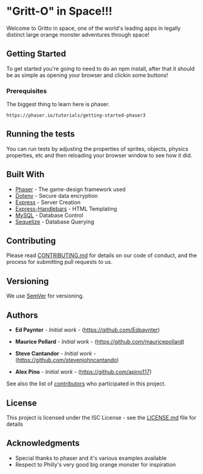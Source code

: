 # "Gritt-O" in Space!!!

Welcome to Gritto in space, one of the world's leading apps in legally distinct large orange monster adventures through space!

## Getting Started

To get started you're going to need to do an npm install, after that it should be as simple as opening your browser and clickin some buttons!

### Prerequisites

The biggest thing to learn here is phaser. 


```https://phaser.io/tutorials/getting-started-phaser3```



## Running the tests

You can run tests by adjusting the properties of sprites, objects, physics properties, etc and then reloading your browser window to see how it did. 


## Built With

* [Phaser](https://www.npmjs.com/package/phaser) - The game-design framework used
* [Dotenv](https://www.npmjs.com/package/dotenv) - Secure data encryption
* [Express](https://www.npmjs.com/package/express) - Server Creation
* [Express-Handlebars](https://www.npmjs.com/package/express-handlebars) - HTML Templating
* [MySQL](https://www.npmjs.com/package/mysql) - Database Control
* [Sequelize](https://www.npmjs.com/package/sequelize) - Database Querying


## Contributing

Please read [CONTRIBUTING.md](https://github.com/standard/standard/blob/master/CONTRIBUTING.md) for details on our code of conduct, and the process for submitting pull requests to us.

## Versioning

We use [SemVer](http://semver.org/) for versioning. 

## Authors

* **Ed Paynter** - *Initial work* - (https://github.com/Edpaynter)

* **Maurice Pollard** - *Initial work* - (https://github.com/mauricepollard)

* **Steve Cantandor** - *Initial work* - (https://github.com/stevenjohncantando)

* **Alex Pino** - *Initial work* - (https://github.com/apino117)

See also the list of [contributors](https://github.com/Edpaynter/groupProject2/graphs/contributors) who participated in this project.

## License

This project is licensed under the ISC License - see the [LICENSE.md](https://opensource.org/licenses/ISC) file for details

## Acknowledgments

* Special thanks to phaser and it's various examples available
* Respect to Philly's very good big orange monster for inspiration